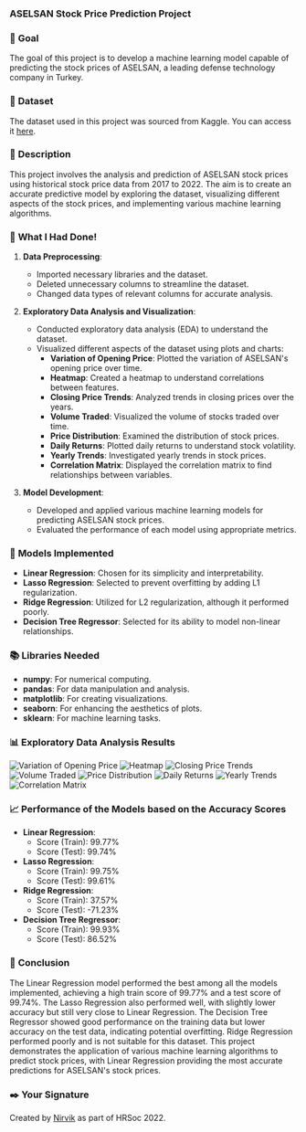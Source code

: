### ASELSAN Stock Price Prediction Project

### 🎯 **Goal**

The goal of this project is to develop a machine learning model capable of predicting the stock prices of ASELSAN, a leading defense technology company in Turkey.

### 🧵 **Dataset**

The dataset used in this project was sourced from Kaggle. You can access it [here](https://www.kaggle.com/datasets/zlemglsmklkaya/aselsan-stock-prices-20172022).

### 🧾 **Description**

This project involves the analysis and prediction of ASELSAN stock prices using historical stock price data from 2017 to 2022. The aim is to create an accurate predictive model by exploring the dataset, visualizing different aspects of the stock prices, and implementing various machine learning algorithms.

### 🧮 **What I Had Done!**

1. **Data Preprocessing**:
   - Imported necessary libraries and the dataset.
   - Deleted unnecessary columns to streamline the dataset.
   - Changed data types of relevant columns for accurate analysis.

2. **Exploratory Data Analysis and Visualization**:
   - Conducted exploratory data analysis (EDA) to understand the dataset.
   - Visualized different aspects of the dataset using plots and charts:
     - **Variation of Opening Price**: Plotted the variation of ASELSAN's opening price over time.
     - **Heatmap**: Created a heatmap to understand correlations between features.
     - **Closing Price Trends**: Analyzed trends in closing prices over the years.
     - **Volume Traded**: Visualized the volume of stocks traded over time.
     - **Price Distribution**: Examined the distribution of stock prices.
     - **Daily Returns**: Plotted daily returns to understand stock volatility.
     - **Yearly Trends**: Investigated yearly trends in stock prices.
     - **Correlation Matrix**: Displayed the correlation matrix to find relationships between variables.

3. **Model Development**:
   - Developed and applied various machine learning models for predicting ASELSAN stock prices.
   - Evaluated the performance of each model using appropriate metrics.

### 🚀 **Models Implemented**

- **Linear Regression**: Chosen for its simplicity and interpretability.
- **Lasso Regression**: Selected to prevent overfitting by adding L1 regularization.
- **Ridge Regression**: Utilized for L2 regularization, although it performed poorly.
- **Decision Tree Regressor**: Selected for its ability to model non-linear relationships.

### 📚 **Libraries Needed**

- **numpy**: For numerical computing.
- **pandas**: For data manipulation and analysis.
- **matplotlib**: For creating visualizations.
- **seaborn**: For enhancing the aesthetics of plots.
- **sklearn**: For machine learning tasks.

### 📊 **Exploratory Data Analysis Results**

![Variation of Opening Price](https://user-images.githubusercontent.com/97960335/180611222-bcbf5e61-cc74-4ba7-9b90-89f2cfd2919f.png)
![Heatmap](https://user-images.githubusercontent.com/97960335/180611224-e1b325ff-605f-46dc-b5d5-c145a673c13c.png)
![Closing Price Trends](https://user-images.githubusercontent.com/97960335/180611225-f63eae85-7e3c-421a-8f40-241884ed2bf1.png)
![Volume Traded](https://user-images.githubusercontent.com/97960335/180611229-fefa8ec1-54bd-46fc-9e4b-746793dbf8fd.png)
![Price Distribution](https://user-images.githubusercontent.com/97960335/180611233-6f68df38-beb3-48bd-8c13-80e61d60ea09.png)
![Daily Returns](https://user-images.githubusercontent.com/97960335/180611235-a9ddbea7-2717-4032-bcfe-a2e8677ee461.png)
![Yearly Trends](https://user-images.githubusercontent.com/97960335/180611257-0ac8cc5c-6947-4dba-8547-0fc5342a281a.png)
![Correlation Matrix](https://user-images.githubusercontent.com/97960335/180611261-e80e1bf5-7805-44d3-aa8e-83686bbc454d.png)

### 📈 **Performance of the Models based on the Accuracy Scores**

- **Linear Regression**: 
  - Score (Train): 99.77%
  - Score (Test): 99.74%
- **Lasso Regression**: 
  - Score (Train): 99.75%
  - Score (Test): 99.61%
- **Ridge Regression**: 
  - Score (Train): 37.57%
  - Score (Test): -71.23%
- **Decision Tree Regressor**: 
  - Score (Train): 99.93%
  - Score (Test): 86.52%

### 📢 **Conclusion**

The Linear Regression model performed the best among all the models implemented, achieving a high train score of 99.77% and a test score of 99.74%. The Lasso Regression also performed well, with slightly lower accuracy but still very close to Linear Regression. The Decision Tree Regressor showed good performance on the training data but lower accuracy on the test data, indicating potential overfitting. Ridge Regression performed poorly and is not suitable for this dataset. This project demonstrates the application of various machine learning algorithms to predict stock prices, with Linear Regression providing the most accurate predictions for ASELSAN's stock prices.

### ✒️ **Your Signature**

Created by [Nirvik](https://github.com/nirvik07) as part of HRSoc 2022.
